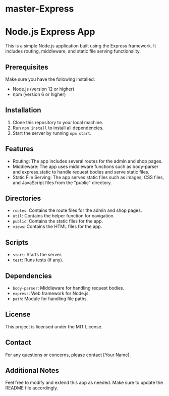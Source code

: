 ﻿# master-Express
# Node.js Express App

This is a simple Node.js application built using the Express framework. It includes routing, middleware, and static file serving functionality.

## Prerequisites

Make sure you have the following installed:

* Node.js (version 12 or higher)
* npm (version 6 or higher)

## Installation

1. Clone this repository to your local machine.
2. Run `npm install` to install all dependencies.
3. Start the server by running `npm start`.

## Features

* Routing: The app includes several routes for the admin and shop pages.
* Middleware: The app uses middleware functions such as body-parser and express.static to handle request bodies and serve static files.
* Static File Serving: The app serves static files such as images, CSS files, and JavaScript files from the "public" directory.

## Directories

* `routes`: Contains the route files for the admin and shop pages.
* `util`: Contains the helper function for navigation.
* `public`: Contains the static files for the app.
* `views`: Contains the HTML files for the app.
  

## Scripts

* `start`: Starts the server.
* `test`: Runs tests (if any).

## Dependencies

* `body-parser`: Middleware for handling request bodies.
* `express`: Web framework for Node.js.
* `path`: Module for handling file paths.

## License

This project is licensed under the MIT License.

## Contact

For any questions or concerns, please contact [Your Name].

## Additional Notes

Feel free to modify and extend this app as needed. Make sure to update the README file accordingly.
